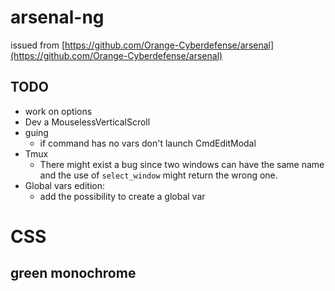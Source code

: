 # arsenal-ng

issued from [https://github.com/Orange-Cyberdefense/arsenal](https://github.com/Orange-Cyberdefense/arsenal)

## TODO
* work on options
* Dev a MouselessVerticalScroll
* guing
  * if command has no vars don't launch CmdEditModal
* Tmux
  * There might exist a bug since two windows can have the same name and the use of `select_window` might return the wrong one.
* Global vars edition:
  * add the possibility to create a global var




# CSS
## green monochrome

